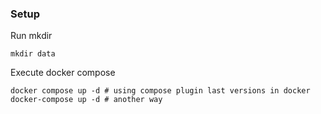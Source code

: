 ### Setup

Run mkdir
```shell
mkdir data
```

Execute docker compose
```shell
docker compose up -d # using compose plugin last versions in docker
docker-compose up -d # another way
```